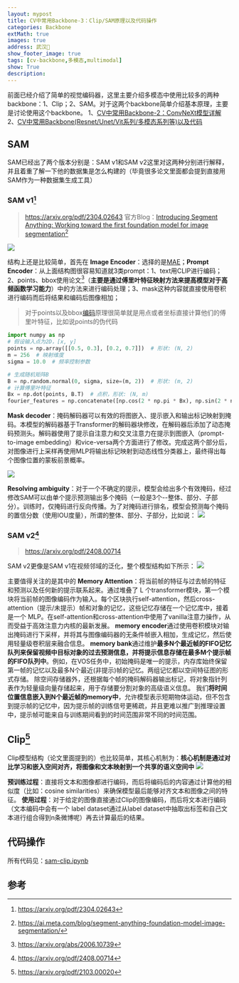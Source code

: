 ```yaml
---
layout: mypost
title: CV中常用Backbone-3：Clip/SAM原理以及代码操作
categories: Backbone
extMath: true
images: true
address: 武汉🏯
show_footer_image: true
tags: [cv-backbone,多模态,multimodal]
show: True
description: 
---
```


前面已经介绍了简单的视觉编码器，这里主要介绍多模态中使用比较多的两种backbone：1、Clip；2、SAM。对于这两个backbone简单介绍基本原理，主要是讨论使用这个backbone。
1、[CV中常用Backbone-2：ConvNeXt模型详解](https://www.big-yellow-j.top/posts/2025/04/30/ConvNeXt.html)
2、[CV中常用Backbone(Resnet/Unet/Vit系列/多模态系列等)以及代码](https://www.big-yellow-j.top/posts/2025/01/18/CV-Backbone.html)
## SAM
SAM已经出了两个版本分别是：SAM v1和SAM v2这里对这两种分别进行解释，并且着重了解一下他的数据集是怎么构建的（毕竟很多论文里面都会提到直接用SAM作为一种数据集生成工具）
### SAM v1[^1]
> https://arxiv.org/pdf/2304.02643
> 官方Blog：[Introducing Segment Anything: Working toward the first foundation model for image segmentation](https://ai.meta.com/blog/segment-anything-foundation-model-image-segmentation/)[^3]

![](https://s2.loli.net/2025/05/18/GLP4R1db8eYvoOM.png)

结构上还是比较简单，首先在 **Image Encoder**：选择的是[MAE](https://www.big-yellow-j.top/posts/2025/01/18/CV-Backbone.html#:~:text=768-,MAE%20%E4%B8%BB%E8%A6%81%E6%93%8D%E4%BD%9C%E6%B5%81%E7%A8%8B,-1%E3%80%81patch)；**Prompt Encoder**：从上面结构图很容易知道就3类prompt：1、text用CLIP进行编码；2、points、bbox使用论文[^4]（**主要是通过傅里叶特征映射方法来提高模型对于高频函数学习能力**）中的方法来进行编码处理；3、mask这种内容就直接使用卷积进行编码而后将结果和编码后图像相加；
> 对于points以及bbox[编码](https://github.com/tancik/fourier-feature-networks?tab=readme-ov-file)原理很简单就是用点或者坐标直接计算他们的傅里叶特征，比如说points的伪代码

```python
import numpy as np
# 假设输入点为2D，[x, y]
points = np.array([[0.5, 0.3], [0.2, 0.7]])  # 形状: (N, 2)
m = 256  # 映射维度
sigma = 10.0  # 频率控制参数

# 生成随机矩阵B
B = np.random.normal(0, sigma, size=(m, 2))  # 形状: (m, 2)
# 计算傅里叶特征
Bx = np.dot(points, B.T)  # 点积，形状: (N, m)
fourier_features = np.concatenate([np.cos(2 * np.pi * Bx), np.sin(2 * np.pi * Bx)], axis=1)  # 形状: (N, 2m)
```
**Mask decoder**：掩码解码器可以有效的将图嵌入、提示嵌入和输出标记映射到掩码。本模型的解码器基于Transformer的解码器块修改，在解码器后添加了动态掩码预测头。解码器使用了提示自注意力和交叉注意力在提示到图嵌入（prompt-to-image embedding）和vice-versa两个方面进行了修改。完成这两个部分后，对图像进行上采样再使用MLP将输出标记映射到动态线性分类器上，最终得出每个图像位置的蒙板前景概率。

![](https://s2.loli.net/2025/05/25/RvPIlDuf8zKFeB2.png)

**Resolving ambiguity**：对于一个不确定的提示，模型会给出多个有效掩码，经过修改SAM可以由单个提示预测输出多个掩码（一般是3个--整体、部分、子部分）。训练时，仅掩码进行反向传播。为了对掩码进行排名，模型会预测每个掩码的置信分数（使用IOU度量），所谓的整体、部分、子部分，比如说：
![](https://s2.loli.net/2025/05/25/qWYkdz1spevuFct.png)

### SAM v2[^2]
> https://arxiv.org/pdf/2408.00714

SAM v2更像是SAM v1在视频邻域的泛化，整个模型结构如下所示：
![](https://s2.loli.net/2025/05/25/HZrfbk3yY6DI9z8.png)

主要值得关注的是其中的 **Memory Attention**：将当前帧的特征与过去帧的特征和预测以及任何新的提示联系起来。通过堆叠了 L 个transformer模块，第一个模块将当前帧的图像编码作为输入。每个区块执行self-attention，然后cross-attention（提示/未提示）帧和对象的记忆，这些记忆存储在一个记忆库中，接着是一个 MLP。在self-attention和cross-attention中使用了vanilla注意力操作，从而受益于高效注意力内核的最新发展。
**memory encoder**通过使用卷积模块对输出掩码进行下采样，并将其与图像编码器的无条件帧嵌入相加，生成记忆，然后使用轻量级卷积层来融合信息。
**memory bank**通过维护**最多N个最近帧的FIFO记忆队列来保留视频中目标对象的过去预测信息，并将提示信息存储在最多M个提示帧的FIFO队列中**。例如，在VOS任务中，初始掩码是唯一的提示，内存库始终保留第一帧的记忆以及最多N个最近(非提示)帧的记忆。两组记忆都以空间特征图的形式存储。
除空间存储器外，还根据每个帧的掩码解码器输出标记，将对象指针列表作为轻量级向量存储起来，用于存储要分割对象的高级语义信息。
我们**将时间位置信息嵌入到N个最近帧的memory中**，允许模型表示短期物体运动，但不包含到提示帧的记忆中，因为提示帧的训练信号更稀疏，并且更难以推广到推理设置中，提示帧可能来自与训练期间看到的时间范围非常不同的时间范围。

## Clip[^5]
Clip模型结构（论文里面提到的）也比较简单，其核心机制为：**核心机制是通过对比学习和嵌入空间对齐，将图像和文本映射到一个共享的语义空间中**
![](https://s2.loli.net/2025/05/25/jn9arTGzpIgCJBs.png)

**预训练过程**：直接将文本和图像都进行编码，而后将编码后的内容通过计算他的相似度（比如：cosine similarities）来确保模型最后能够对齐文本和图像之间的特征。
**使用过程**：对于给定的图像直接通过Clip的图像编码，而后将文本进行编码（文本编码中会有一个 label dataset通过从label dataset中抽取出标签和自己文本进行组合得到n条微博呢）再去计算最后的结果。

## 代码操作

所有代码见：[sam-clip.ipynb](https://github.com/Big-Yellow-J/Big-Yellow-J.github.io/tree/master/code/Python/SAM-Clip/sam-clip.ipynb)

## 参考
[^1]: https://arxiv.org/pdf/2304.02643
[^2]: https://arxiv.org/pdf/2408.00714
[^3]: https://ai.meta.com/blog/segment-anything-foundation-model-image-segmentation/
[^4]: https://arxiv.org/abs/2006.10739
[^5]: https://arxiv.org/pdf/2103.00020